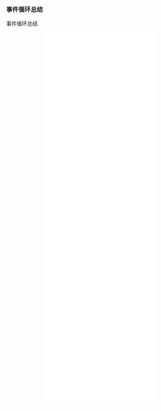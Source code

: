 ### 事件循环总结

事件循环总结

<p>
    <div style="width:100%; height:350px;border:none;text-align:center">
		<iframe allowtransparency="yes" frameborder="0" width="300" height="1000" src="../nodejs_pdf/事件循环总结.html"/>
	</div>
</p>